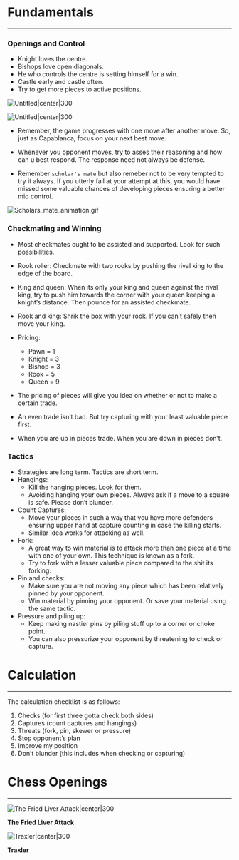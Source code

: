 # Fundamentals
---
### Openings and Control

- Knight loves the centre.
- Bishops love open diagonals.
- He who controls the centre is setting himself for a win.
- Castle early and castle often.
- Try to get more pieces to active positions.

![Untitled|center|300](Math%20and%20Formal%20Systems/images/Chess%201301bc94571d4f1091e6ef497ea833e0/Untitled.png)

![Untitled|center|300](Math%20and%20Formal%20Systems/images/Chess%201301bc94571d4f1091e6ef497ea833e0/Untitled%201.png)

- Remember, the game progresses with one move after another move. So, just as Capablanca, focus on your next best move.

- Whenever you opponent moves, try to asses their reasoning and how can u best respond. The response need not always be defense.
- Remember `scholar's mate` but also remeber not to be very tempted to try it always.
  If you utterly fail at your attempt at this, you would have missed some valuable chances of developing pieces ensuring a better mid control.  

![Scholars_mate_animation.gif](Scholars_mate_animation.gif)

### Checkmating and Winning

- Most checkmates ought to be assisted and supported. Look for such possibilities.
- Rook roller: Checkmate with two rooks by pushing the rival king to the edge of the board.
- King and queen: When its only your king and queen against the rival king, try to push him towards the corner with your queen keeping a knight’s distance. Then pounce for an assisted checkmate.
- Rook and king: Shrik the box with your rook. If you can’t safely then move your king.

- Pricing:
	- Pawn = 1
	- Knight = 3
	- Bishop = 3
	- Rook = 5
	- Queen = 9

- The pricing of pieces will give you idea on whether or not to make a certain trade.
- An even trade isn’t bad. But try capturing with your least valuable piece first.
- When you are up in pieces trade. When you are down in pieces don’t.

### Tactics

- Strategies are long term. Tactics are short term.
- Hangings:
	- Kill the hanging pieces. Look for them.
	- Avoiding hanging your own pieces. Always ask if a move to a square is safe. Please don’t blunder.
- Count Captures:
	- Move your pieces in such a way that you have more defenders ensuring upper hand at capture counting in case the killing starts.
	- Similar idea works for attacking as well.
- Fork:
	- A great way to win material is to attack more than one piece at a time with one of your own. This technique is known as a fork.
	- Try to fork with a lesser valuable piece compared to the shit its forking.
- Pin and checks:
	- Make sure you are not moving any piece which has been relatively pinned by your opponent.
	- Win material by pinning your opponent. Or save your material using the same tactic.
- Pressure and piling up:
	- Keep making nastier pins by piling stuff up to a corner or choke point.
	- You can also pressurize your opponent by threatening to check or capture.

# Calculation
---
The calculation checklist is as follows:

1. Checks (for first three gotta check both sides)
2. Captures (count captures and hangings)
3. Threats (fork, pin, skewer or pressure)
4. Stop opponent’s plan
5. Improve my position
6. Don’t blunder (this includes when checking or capturing)

# Chess Openings
---

![**The Fried Liver Attack**|center|300](Math%20and%20Formal%20Systems/images/Chess%201301bc94571d4f1091e6ef497ea833e0/Untitled%202.png)

**The Fried Liver Attack**

![**Traxler**|center|300](Math%20and%20Formal%20Systems/images/Chess%201301bc94571d4f1091e6ef497ea833e0/Untitled%203.png)

**Traxler**
